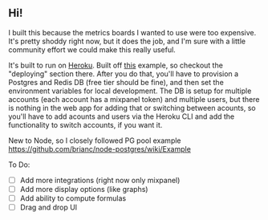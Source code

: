 ## Hi!

I built this because the metrics boards I wanted to use were too expensive. It's pretty shoddy right now, but it does the job, and I'm sure with a little community effort we could make this really useful. 

It's built to run on [Heroku](http://heroku.com). Built off [this](https://github.com/fullstackreact/food-lookup-demo) example, so checkout the "deploying" section there. After you do that, you'll have to provision a Postgres and Redis DB (free tier should be fine), and then set the environment variables for local development. The DB is setup for multiple accounts (each account has a mixpanel token) and multiple users, but there is nothing in the web app for adding that or switching between acounts, so you'll have to add acounts and users via the Heroku CLI and add the functionality to switch accounts, if you want it.

New to Node, so I closely followed PG pool example
https://github.com/brianc/node-postgres/wiki/Example

To Do:
- [ ] Add more integrations (right now only mixpanel)
- [ ] Add more display options (like graphs)
- [ ] Add ability to compute formulas
- [ ] Drag and drop UI
